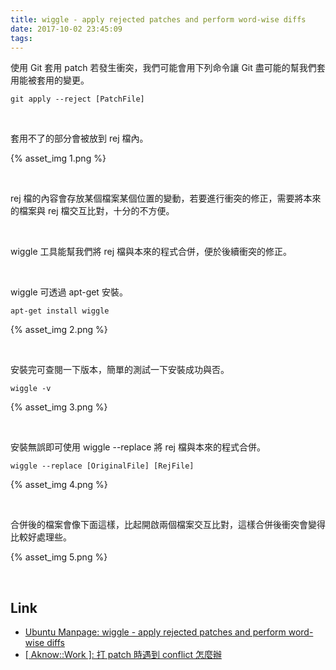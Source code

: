 ```yaml
---
title: wiggle - apply rejected patches and perform word-wise diffs
date: 2017-10-02 23:45:09
tags:
---
```


使用 Git 套用 patch 若發生衝突，我們可能會用下列命令讓 Git 盡可能的幫我們套用能被套用的變更。  

<!-- More -->

    git apply --reject [PatchFile]

<br/>


套用不了的部分會被放到 rej 檔內。  

{% asset_img 1.png %}

<br/>


rej 檔的內容會存放某個檔案某個位置的變動，若要進行衝突的修正，需要將本來的檔案與 rej 檔交互比對，十分的不方便。  

<br/>


wiggle 工具能幫我們將 rej 檔與本來的程式合併，便於後續衝突的修正。  

<br/>


wiggle 可透過 apt-get 安裝。  

    apt-get install wiggle

{% asset_img 2.png %}

<br/>


安裝完可查閱一下版本，簡單的測試一下安裝成功與否。  

    wiggle -v

{% asset_img 3.png %}

<br/>


安裝無誤即可使用 wiggle --replace 將 rej 檔與本來的程式合併。   

    wiggle --replace [OriginalFile] [RejFile]

{% asset_img 4.png %}

<br/>


合併後的檔案會像下面這樣，比起開啟兩個檔案交互比對，這樣合併後衝突會變得比較好處理些。  

{% asset_img 5.png %}

<br/>


Link
----
* [Ubuntu Manpage: wiggle - apply rejected patches and perform word-wise diffs](http://manpages.ubuntu.com/manpages/zesty/man1/wiggle.1.html)
* [[ Aknow::Work ]: 打 patch 時遇到 conflict 怎麼辦](http://aknow-work.blogspot.tw/2013/08/patch-conflict.html)
